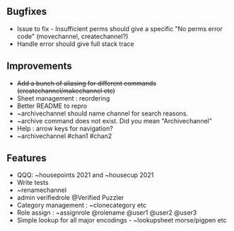 ## Bugfixes
- Issue to fix - Insufficient perms should give a specific "No perms error code" (movechannel, createchannel?)
- Handle error should give full stack trace

## Improvements

- ~~Add a bunch of aliasing for different commands (createchannel/makechannel etc)~~
- Sheet management : reordering
- Better README to repro
- ~archivechannel should name channel for search reasons.
- ~archive command does not exist. Did you mean "Archivechannel"
- Help : arrow keys for navigation?
- ~archivechannel #chan1 #chan2

## Features

- QQQ: ~housepoints 2021 and ~housecup 2021
- Write tests
- ~renamechannel
- admin verifiedrole @Verified Puzzler
- Category management : ~clonecategory etc
- Role assign : ~assignrole @rolename @user1 @user2 @user3
- Simple lookup for all major encodings - ~lookupsheet morse/pigpen etc


